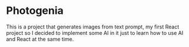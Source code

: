 # Photogenia
This is a project that generates images from text prompt, my first React project so I decided to implement some AI in it just to learn how to use AI and React at the same time.
